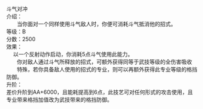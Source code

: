 <title>斗气对冲</title>
<meta name="GENERATOR" content="WinCHM">
<meta http-equiv="Content-Type" content="text/html; charset=gb2312">
<br>斗气对冲
<br>介绍：
<br>　　当你面对一个同样使用斗气敌人时，你便可消耗斗气抵消他的招式。
<br>等级：B
<br>分数：2500
<br>效果：
<br>　  以一个反射动作启动，你消耗5点斗气使用此能力。
<br>　　你对敌人通过斗气所释放的招式，可额外获得同等于武技等级的全伤害吸收
<br>　　特殊，若你具备敌人使用的招式的专业，则可以再额外获得此专业等级的格挡防御。
<br>    升阶：
<br>    差价升阶到AA+6000，且能耗提高到6点，此技艺可对任何形式的攻击使用，且专业带来格挡加值改为武技带来的格挡防御。